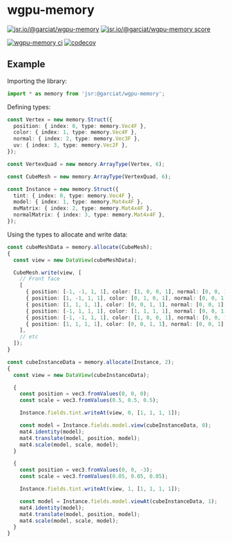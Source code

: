 # wgpu-memory

[![jsr.io/@garciat/wgpu-memory](https://jsr.io/badges/@garciat/wgpu-memory)](https://jsr.io/@garciat/wgpu-memory)
[![jsr.io/@garciat/wgpu-memory score](https://jsr.io/badges/@garciat/wgpu-memory/score)](https://jsr.io/@garciat/wgpu-memory)
<!-- [![npm Version](https://img.shields.io/npm/v/@garciat/wgpu-memory)](https://www.npmjs.com/package/@garciat/wgpu-memory) -->

[![wgpu-memory ci](https://github.com/garciat/wgpu-memory/workflows/ci/badge.svg)](https://github.com/garciat/wgpu-memory)
[![codecov](https://codecov.io/gh/garciat/wgpu-memory/branch/main/graph/badge.svg?token=KEKZ52NXGP)](https://codecov.io/gh/garciat/wgpu-memory)

## Example

Importing the library:

```typescript
import * as memory from 'jsr:@garciat/wgpu-memory';
```

Defining types:

```typescript
const Vertex = new memory.Struct({
  position: { index: 0, type: memory.Vec4F },
  color: { index: 1, type: memory.Vec4F },
  normal: { index: 2, type: memory.Vec3F },
  uv: { index: 3, type: memory.Vec2F },
});

const VertexQuad = new memory.ArrayType(Vertex, 6);

const CubeMesh = new memory.ArrayType(VertexQuad, 6);

const Instance = new memory.Struct({
  tint: { index: 0, type: memory.Vec4F },
  model: { index: 1, type: memory.Mat4x4F },
  mvMatrix: { index: 2, type: memory.Mat4x4F },
  normalMatrix: { index: 3, type: memory.Mat4x4F },
});
```

Using the types to allocate and write data:

```typescript
const cubeMeshData = memory.allocate(CubeMesh);
{
  const view = new DataView(cubeMeshData);

  CubeMesh.write(view, [
    // Front face
    [
      { position: [-1, -1, 1, 1], color: [1, 0, 0, 1], normal: [0, 0, 1], uv: [0, 0] },
      { position: [1, -1, 1, 1], color: [0, 1, 0, 1], normal: [0, 0, 1], uv: [1, 0] },
      { position: [1, 1, 1, 1], color: [0, 0, 1, 1], normal: [0, 0, 1], uv: [1, 1] },
      { position: [-1, 1, 1, 1], color: [1, 1, 1, 1], normal: [0, 0, 1], uv: [0, 1] },
      { position: [-1, -1, 1, 1], color: [1, 0, 0, 1], normal: [0, 0, 1], uv: [0, 0] },
      { position: [1, 1, 1, 1], color: [0, 0, 1, 1], normal: [0, 0, 1], uv: [1, 1] },
    ],
    // etc
  ]);
}

const cubeInstanceData = memory.allocate(Instance, 2);
{
  const view = new DataView(cubeInstanceData);

  {
    const position = vec3.fromValues(0, 0, 0);
    const scale = vec3.fromValues(0.5, 0.5, 0.5);

    Instance.fields.tint.writeAt(view, 0, [1, 1, 1, 1]);

    const model = Instance.fields.model.view(cubeInstanceData, 0);
    mat4.identity(model);
    mat4.translate(model, position, model);
    mat4.scale(model, scale, model);
  }

  {
    const position = vec3.fromValues(0, 0, -3);
    const scale = vec3.fromValues(0.05, 0.05, 0.05);

    Instance.fields.tint.writeAt(view, 1, [1, 1, 1, 1]);

    const model = Instance.fields.model.viewAt(cubeInstanceData, 1);
    mat4.identity(model);
    mat4.translate(model, position, model);
    mat4.scale(model, scale, model);
  }
}
```
